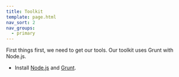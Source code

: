 ```yaml
---
title: Toolkit
template: page.html
nav_sort: 2
nav_groups:
  - primary
---
```


First things first, we need to get our tools. Our toolkit uses Grunt with Node.js.

* Install [Node.js](http://nodejs.org/) and [Grunt](http://gruntjs.com/getting-started).

